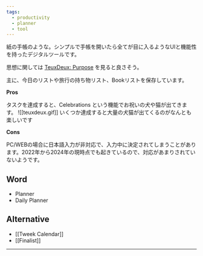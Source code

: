 ```yaml
---
tags:
  - productivity
  - planner
  - tool
---
```

紙の手帳のような。シンプルで手帳を開いたら全てが目に入るようなUIと機能性を持ったデジタルツールです。

思想に関しては [TeuxDeux: Purpose](https://teuxdeux.com/purpose) を見ると良さそう。

主に、今日のリストや旅行の持ち物リスト、Bookリストを保存しています。

**Pros**

タスクを達成すると、Celebrations という機能でお祝いの犬や猫が出てきます。
![[teuxdeux.gif]]
いくつか達成すると大量の犬猫が出てくるのがなんとも楽しいです

**Cons**

PC/WEBの場合に日本語入力が非対応で、入力中に決定されてしまうことがあります。2022年から2024年の現時点でも起きているので、対応があまりされていないようです。

## Word

- Planner
- Daily Planner

## Alternative

- [[Tweek Calendar]]
- [[Finalist]]

---



